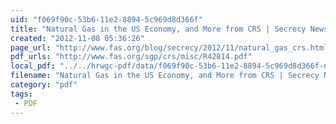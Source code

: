 ```yaml
---
uid: "f069f90c-53b6-11e2-8894-5c969d8d366f"
title: "Natural Gas in the US Economy, and More from CRS | Secrecy News"
created: "2012-11-08 05:36:26"
page_url: "http://www.fas.org/blog/secrecy/2012/11/natural_gas_crs.html"
pdf_urls: "http://www.fas.org/sgp/crs/misc/R42814.pdf"
local_pdf: "../../hrwgc-pdf/data/f069f90c-53b6-11e2-8894-5c969d8d366f-natural-gas-in-the-us-economy-and-more-from-crs-secrecy-news.pdf"
filename: "Natural Gas in the US Economy, and More from CRS | Secrecy News.html"
category: "pdf"
tags: 
 - PDF
---
```

